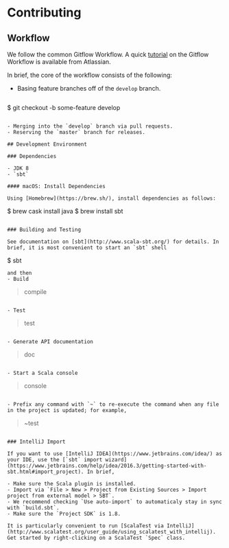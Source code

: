 # Contributing

## Workflow

We follow the common Gitflow Workflow. A quick [tutorial](https://www.atlassian.com/git/tutorials/comparing-workflows#gitflow-workflow) on the Gitflow Workflow is available from Atlassian.

In brief, the core of the workflow consists of the following:

- Basing feature branches off of the `develop` branch.

  ```
$ git checkout -b some-feature develop
```

- Merging into the `develop` branch via pull requests.
- Reserving the `master` branch for releases.

## Development Environment

### Dependencies

- JDK 8
- `sbt`

#### macOS: Install Dependencies

Using [Homebrew](https://brew.sh/), install dependencies as follows:
```
$ brew cask install java
$ brew install sbt
```

### Building and Testing 

See documentation on [sbt](http://www.scala-sbt.org/) for details. In brief, it is most convenient to start an `sbt` shell
```
$ sbt
```
and then
- Build

  ```
> compile  
```

- Test

  ```
> test
```

- Generate API documentation

  ```
> doc
```

- Start a Scala console

  ```
> console
```  

- Prefix any command with `~` to re-execute the command when any file in the project is updated; for example,

  ```
> ~test  
```

### IntelliJ Import

If you want to use [IntelliJ IDEA](https://www.jetbrains.com/idea/) as your IDE, use the [`sbt` import wizard](https://www.jetbrains.com/help/idea/2016.3/getting-started-with-sbt.html#import_project). In brief,

- Make sure the Scala plugin is installed.
- Import via `File > New > Project from Existing Sources > Import project from external model > SBT`.
- We recommend checking `Use auto-import` to automaticaly stay in sync with `build.sbt`.
- Make sure the `Project SDK` is 1.8.

It is particularly convenient to run [ScalaTest via IntelliJ](http://www.scalatest.org/user_guide/using_scalatest_with_intellij). Get started by right-clicking on a ScalaTest `Spec` class.

